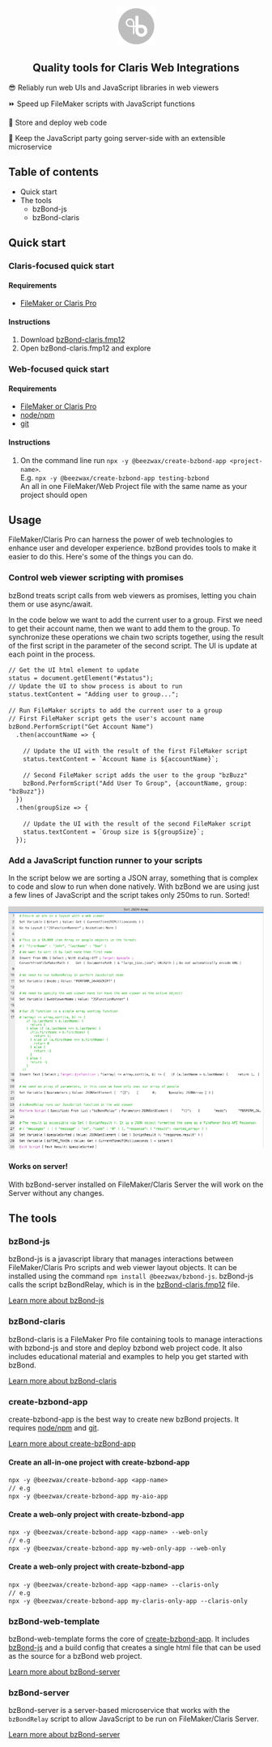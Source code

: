 <p align="center"><img src="bzbond_logo.png" width="75"/></p>

<h2 align="center">Quality tools for Claris Web Integrations</h1>

😎 Reliably run web UIs and JavaScript libraries in web viewers

⏩ Speed up FileMaker scripts with JavaScript functions

💾 Store and deploy web code

🎉 Keep the JavaScript party going server-side with an extensible microservice

## Table of contents

- Quick start
- The tools
  - bzBond-js
  - bzBond-claris

## Quick start

### Claris-focused quick start

#### Requirements

- [FileMaker or Claris Pro](https://www.claris.com/)

#### Instructions

1. Download [bzBond-claris.fmp12](packages/bzBond-claris/bzBond-claris.fmp12)
2. Open bzBond-claris.fmp12 and explore

### Web-focused quick start

#### Requirements

- [FileMaker or Claris Pro](https://www.claris.com/)
- [node/npm](https://nodejs.org/en/download/)
- [git](https://git-scm.com/downloads)

#### Instructions

1. On the command line run `npx -y @beezwax/create-bzbond-app <project-name>`.<br>
E.g. `npx -y @beezwax/create-bzbond-app testing-bzbond`<br>
An all in one FileMaker/Web Project file with the same name as your project should open

## Usage

FileMaker/Claris Pro can harness the power of web technologies to enhance user and developer experience. bzBond provides tools to make it easier to do this. Here's some of the things you can do.

### Control web viewer scripting with promises

bzBond treats script calls from web viewers as promises, letting you chain them or use async/await.

In the code below we want to add the current user to a group. First we need to get their account name, then we want to add them to the group. To synchronize these operations we chain two scripts together, using the result of the first script in the parameter of the second script. The UI is update at each point in the process. 
```
// Get the UI html element to update
status = document.getElement("#status");
// Update the UI to show process is about to run 
status.textContent = "Adding user to group...";

// Run FileMaker scripts to add the current user to a group
// First FileMaker script gets the user's account name
bzBond.PerformScript("Get Account Name")
  .then(accountName => {

    // Update the UI with the result of the first FileMaker script
    status.textContent = `Account Name is ${accountName}`;

    // Second FileMaker script adds the user to the group "bzBuzz"
    bzBond.PerformScript("Add User To Group", {accountName, group: "bzBuzz"})
  })
  .then(groupSize => {

    // Update the UI with the result of the second FileMaker script
    status.textContent = `Group size is ${groupSize}`;
  });
```

### Add a JavaScript function runner to your scripts

In the script below we are sorting a JSON array, something that is complex to code and slow to run when done natively. With bzBond we are using just a few lines of JavaScript and the script takes only 250ms to run. Sorted!

<img src="perform_javascript.png" />

#### Works on server!

With bzBond-server installed on FileMaker/Claris Server the will work on the Server without any changes. 


## The tools

### bzBond-js

bzBond-js is a javascript library that manages interactions between FileMaker/Claris Pro scripts and web viewer layout objects. It can be installed using the command `npm install @beezwax/bzbond-js`. bzBond-js calls the script bzBondRelay, which is in the [bzBond-claris.fmp12](#bzbond-claris) file.

[Learn more about bzBond-js](packages/bzBond-js/README.md)

### bzBond-claris

bzBond-claris is a FileMaker Pro file containing tools to manage interactions with bzbond-js and store and deploy bzbond web project code. It also includes educational material and examples to help you get started with bzBond.

[Learn more about bzBond-claris](packages/bzBond-claris/README.md)

### create-bzbond-app

create-bzbond-app is the best way to create new bzBond projects. It requires [node/npm](https://nodejs.org/en/download/) and [git](https://git-scm.com/downloads).

[Learn more about create-bzBond-app](packages/bzBond-claris/README.md)

#### Create an all-in-one project with create-bzbond-app

```
npx -y @beezwax/create-bzbond-app <app-name>
// e.g
npx -y @beezwax/create-bzbond-app my-aio-app
```

#### Create a web-only project with create-bzbond-app

```
npx -y @beezwax/create-bzbond-app <app-name> --web-only
// e.g
npx -y @beezwax/create-bzbond-app my-web-only-app --web-only
```

#### Create a web-only project with create-bzbond-app

```
npx -y @beezwax/create-bzbond-app <app-name> --claris-only
// e.g
npx -y @beezwax/create-bzbond-app my-claris-only-app --claris-only
```

### bzBond-web-template

bzBond-web-template forms the core of [create-bzbond-app](#create-bzbond-app). It includes [bzBond-js](#bzbond-js) and a build config that creates a single html file that can be used as the source for a bzBond web project.

[Learn more about bzBond-server](packages/bzBond-server/README.md)

### bzBond-server

bzBond-server is a server-based microservice that works with the `bzBondRelay` script to allow JavaScript to be run on FileMaker/Claris Server.

[Learn more about bzBond-server](packages/bzBond-server/README.md)